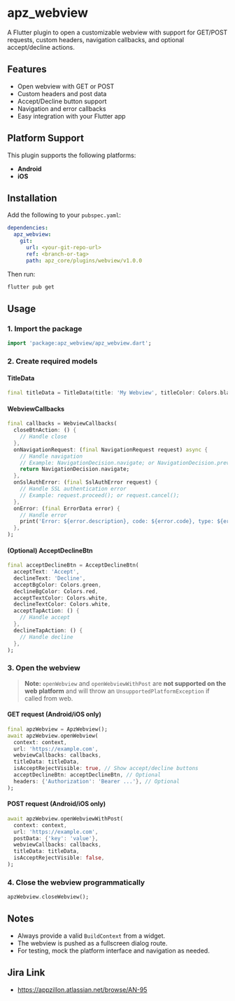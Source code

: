 # apz_webview

A Flutter plugin to open a customizable webview with support for GET/POST requests, custom headers, navigation callbacks, and optional accept/decline actions.

## Features

- Open webview with GET or POST
- Custom headers and post data
- Accept/Decline button support
- Navigation and error callbacks
- Easy integration with your Flutter app

## Platform Support

This plugin supports the following platforms:

- **Android**
- **iOS**

## Installation

Add the following to your `pubspec.yaml`:

```yaml
dependencies:
  apz_webview:
    git:
      url: <your-git-repo-url>
      ref: <branch-or-tag>
      path: apz_core/plugins/webview/v1.0.0
```

Then run:

```sh
flutter pub get
```

## Usage

### 1. Import the package

```dart
import 'package:apz_webview/apz_webview.dart';
```

### 2. Create required models

#### TitleData

```dart
final titleData = TitleData(title: 'My Webview', titleColor: Colors.black);
```

#### WebviewCallbacks

```dart
final callbacks = WebviewCallbacks(
  closeBtnAction: () {
    // Handle close
  },
  onNavigationRequest: (final NavigationRequest request) async {
    // Handle navigation
    // Example: NavigationDecision.navigate; or NavigationDecision.prevent;
    return NavigationDecision.navigate;
  },
  onSslAuthError: (final SslAuthError request) {
    // Handle SSL authentication error
    // Example: request.proceed(); or request.cancel();
  },
  onError: (final ErrorData error) {
    // Handle error
    print('Error: ${error.description}, code: ${error.code}, type: ${error.type}');
  },
);
```

#### (Optional) AcceptDeclineBtn

```dart
final acceptDeclineBtn = AcceptDeclineBtn(
  acceptText: 'Accept',
  declineText: 'Decline',
  acceptBgColor: Colors.green,
  declineBgColor: Colors.red,
  acceptTextColor: Colors.white,
  declineTextColor: Colors.white,
  acceptTapAction: () {
    // Handle accept
  },
  declineTapAction: () {
    // Handle decline
  },
);
```

### 3. Open the webview

> **Note:** `openWebview` and `openWebviewWithPost` are **not supported on the web platform** and will throw an `UnsupportedPlatformException` if called from web.

#### GET request (Android/iOS only)

```dart
final apzWebview = ApzWebview();
await apzWebview.openWebview(
  context: context,
  url: 'https://example.com',
  webviewCallbacks: callbacks,
  titleData: titleData,
  isAcceptRejectVisible: true, // Show accept/decline buttons
  acceptDeclineBtn: acceptDeclineBtn, // Optional
  headers: {'Authorization': 'Bearer ...'}, // Optional
);
```

#### POST request (Android/iOS only)

```dart
await apzWebview.openWebviewWithPost(
  context: context,
  url: 'https://example.com',
  postData: {'key': 'value'},
  webviewCallbacks: callbacks,
  titleData: titleData,
  isAcceptRejectVisible: false,
);
```

### 4. Close the webview programmatically

```dart
apzWebview.closeWebview();
```

## Notes

- Always provide a valid `BuildContext` from a widget.
- The webview is pushed as a fullscreen dialog route.
- For testing, mock the platform interface and navigation as needed.

## Jira Link

- https://appzillon.atlassian.net/browse/AN-95
